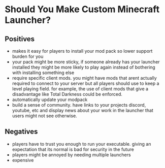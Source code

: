 # Should You Make Custom Minecraft Launcher?

## Positives

- makes it easy for players to install your mod pack so lower support burden for you
- your pack might be more sticky, if someone already has your launcher installed they might be more likely to play again instead of bothering with installing something else
- require specific client mods. you might have mods that arent actually required to connect to your server but all players should use to keep a level playing field. for example, the use of client mods that give a disadvantage like Total Darkness could be enforced. 
- automatically update your modpack 
- build a sense of community. have links to your projects discord, youtube, etc and display news about your work in the launcher that users might not see otherwise. 

## Negatives 

- players have to trust you enough to run your executable. giving an expectation that its normal is bad for security in the future
- players might be annoyed by needing multiple launchers 
- expensive 

